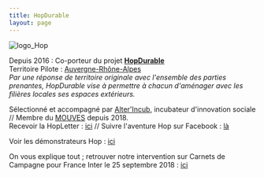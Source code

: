 ```yaml
---
title: HopDurable
layout: page
---
```



![logo_Hop]({{site.baseurl}}/media/logo_noir_hd.png)

Depuis 2016 : Co-porteur du projet **[HopDurable](https://www.hopdurable.fr)**  
Territoire Pilote : [Auvergne-Rhône-Alpes](https://www.auvergnerhonealpes.fr/8-des-cartes.htm)  
_Par une réponse de territoire originale avec l'ensemble des parties prenantes, HopDurable vise à permettre à chacun d'aménager avec les filières locales ses espaces extérieurs._  

Sélectionné et accompagné par [Alter'Incub](http://www.alterincub.coop/), incubateur d'innovation sociale // Membre du [MOUVES](http://mouves.org/) depuis 2018.  
Recevoir la HopLetter : [ici](https://www.hopdurable.fr/#hopletter) // Suivre l'aventure Hop sur Facebook : [là](https://www.facebook.com/hopdurable/)

Voir les démonstrateurs Hop : [ici](https://www.hopdurable.fr/voir-nos-demonstrateurs/)

On vous explique tout ; retrouver notre intervention sur Carnets de Campagne pour France Inter le 25 septembre 2018 : [ici](https://www.franceinter.fr/emissions/carnets-de-campagne/carnets-de-campagne-25-septembre-2018)
